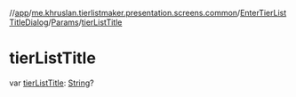 //[app](../../../../index.md)/[me.khruslan.tierlistmaker.presentation.screens.common](../../index.md)/[EnterTierListTitleDialog](../index.md)/[Params](index.md)/[tierListTitle](tier-list-title.md)

# tierListTitle

var [tierListTitle](tier-list-title.md): [String](https://kotlinlang.org/api/latest/jvm/stdlib/kotlin/-string/index.html)?
